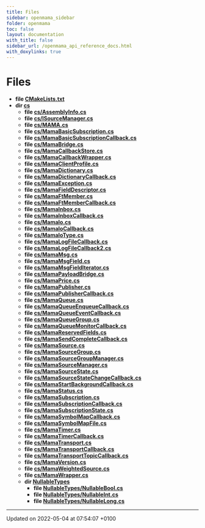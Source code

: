 ```yaml
---
title: Files
sidebar: openmama_sidebar
folder: openmama
toc: false
layout: documentation
with_title: false
sidebar_url: /openmama_api_reference_docs.html
with_doxylinks: true
---
```


# Files




* **file [CMakeLists.txt](CMakeLists_8txt.html#file-cmakelists.txt)** 
* **dir [cs](dir_4e4f46edf152d32654a17ae649564aeb.html#dir-cs)** 
    * **file [cs/AssemblyInfo.cs](AssemblyInfo_8cs.html#file-assemblyinfo.cs)** 
    * **file [cs/ISourceManager.cs](ISourceManager_8cs.html#file-isourcemanager.cs)** 
    * **file [cs/MAMA.cs](MAMA_8cs.html#file-mama.cs)** 
    * **file [cs/MamaBasicSubscription.cs](MamaBasicSubscription_8cs.html#file-mamabasicsubscription.cs)** 
    * **file [cs/MamaBasicSubscriptionCallback.cs](MamaBasicSubscriptionCallback_8cs.html#file-mamabasicsubscriptioncallback.cs)** 
    * **file [cs/MamaBridge.cs](MamaBridge_8cs.html#file-mamabridge.cs)** 
    * **file [cs/MamaCallbackStore.cs](MamaCallbackStore_8cs.html#file-mamacallbackstore.cs)** 
    * **file [cs/MamaCallbackWrapper.cs](MamaCallbackWrapper_8cs.html#file-mamacallbackwrapper.cs)** 
    * **file [cs/MamaClientProfile.cs](MamaClientProfile_8cs.html#file-mamaclientprofile.cs)** 
    * **file [cs/MamaDictionary.cs](MamaDictionary_8cs.html#file-mamadictionary.cs)** 
    * **file [cs/MamaDictionaryCallback.cs](MamaDictionaryCallback_8cs.html#file-mamadictionarycallback.cs)** 
    * **file [cs/MamaException.cs](MamaException_8cs.html#file-mamaexception.cs)** 
    * **file [cs/MamaFieldDescriptor.cs](MamaFieldDescriptor_8cs.html#file-mamafielddescriptor.cs)** 
    * **file [cs/MamaFtMember.cs](MamaFtMember_8cs.html#file-mamaftmember.cs)** 
    * **file [cs/MamaFtMemberCallback.cs](MamaFtMemberCallback_8cs.html#file-mamaftmembercallback.cs)** 
    * **file [cs/MamaInbox.cs](MamaInbox_8cs.html#file-mamainbox.cs)** 
    * **file [cs/MamaInboxCallback.cs](MamaInboxCallback_8cs.html#file-mamainboxcallback.cs)** 
    * **file [cs/MamaIo.cs](MamaIo_8cs.html#file-mamaio.cs)** 
    * **file [cs/MamaIoCallback.cs](MamaIoCallback_8cs.html#file-mamaiocallback.cs)** 
    * **file [cs/MamaIoType.cs](MamaIoType_8cs.html#file-mamaiotype.cs)** 
    * **file [cs/MamaLogFileCallback.cs](MamaLogFileCallback_8cs.html#file-mamalogfilecallback.cs)** 
    * **file [cs/MamaLogFileCallback2.cs](MamaLogFileCallback2_8cs.html#file-mamalogfilecallback2.cs)** 
    * **file [cs/MamaMsg.cs](MamaMsg_8cs.html#file-mamamsg.cs)** 
    * **file [cs/MamaMsgField.cs](MamaMsgField_8cs.html#file-mamamsgfield.cs)** 
    * **file [cs/MamaMsgFieldIterator.cs](MamaMsgFieldIterator_8cs.html#file-mamamsgfielditerator.cs)** 
    * **file [cs/MamaPayloadBridge.cs](MamaPayloadBridge_8cs.html#file-mamapayloadbridge.cs)** 
    * **file [cs/MamaPrice.cs](MamaPrice_8cs.html#file-mamaprice.cs)** 
    * **file [cs/MamaPublisher.cs](MamaPublisher_8cs.html#file-mamapublisher.cs)** 
    * **file [cs/MamaPublisherCallback.cs](MamaPublisherCallback_8cs.html#file-mamapublishercallback.cs)** 
    * **file [cs/MamaQueue.cs](MamaQueue_8cs.html#file-mamaqueue.cs)** 
    * **file [cs/MamaQueueEnqueueCallback.cs](MamaQueueEnqueueCallback_8cs.html#file-mamaqueueenqueuecallback.cs)** 
    * **file [cs/MamaQueueEventCallback.cs](MamaQueueEventCallback_8cs.html#file-mamaqueueeventcallback.cs)** 
    * **file [cs/MamaQueueGroup.cs](MamaQueueGroup_8cs.html#file-mamaqueuegroup.cs)** 
    * **file [cs/MamaQueueMonitorCallback.cs](MamaQueueMonitorCallback_8cs.html#file-mamaqueuemonitorcallback.cs)** 
    * **file [cs/MamaReservedFields.cs](MamaReservedFields_8cs.html#file-mamareservedfields.cs)** 
    * **file [cs/MamaSendCompleteCallback.cs](MamaSendCompleteCallback_8cs.html#file-mamasendcompletecallback.cs)** 
    * **file [cs/MamaSource.cs](MamaSource_8cs.html#file-mamasource.cs)** 
    * **file [cs/MamaSourceGroup.cs](MamaSourceGroup_8cs.html#file-mamasourcegroup.cs)** 
    * **file [cs/MamaSourceGroupManager.cs](MamaSourceGroupManager_8cs.html#file-mamasourcegroupmanager.cs)** 
    * **file [cs/MamaSourceManager.cs](MamaSourceManager_8cs.html#file-mamasourcemanager.cs)** 
    * **file [cs/MamaSourceState.cs](MamaSourceState_8cs.html#file-mamasourcestate.cs)** 
    * **file [cs/MamaSourceStateChangeCallback.cs](MamaSourceStateChangeCallback_8cs.html#file-mamasourcestatechangecallback.cs)** 
    * **file [cs/MamaStartBackgroundCallback.cs](MamaStartBackgroundCallback_8cs.html#file-mamastartbackgroundcallback.cs)** 
    * **file [cs/MamaStatus.cs](MamaStatus_8cs.html#file-mamastatus.cs)** 
    * **file [cs/MamaSubscription.cs](MamaSubscription_8cs.html#file-mamasubscription.cs)** 
    * **file [cs/MamaSubscriptionCallback.cs](MamaSubscriptionCallback_8cs.html#file-mamasubscriptioncallback.cs)** 
    * **file [cs/MamaSubscriptionState.cs](MamaSubscriptionState_8cs.html#file-mamasubscriptionstate.cs)** 
    * **file [cs/MamaSymbolMapCallback.cs](MamaSymbolMapCallback_8cs.html#file-mamasymbolmapcallback.cs)** 
    * **file [cs/MamaSymbolMapFile.cs](MamaSymbolMapFile_8cs.html#file-mamasymbolmapfile.cs)** 
    * **file [cs/MamaTimer.cs](MamaTimer_8cs.html#file-mamatimer.cs)** 
    * **file [cs/MamaTimerCallback.cs](MamaTimerCallback_8cs.html#file-mamatimercallback.cs)** 
    * **file [cs/MamaTransport.cs](MamaTransport_8cs.html#file-mamatransport.cs)** 
    * **file [cs/MamaTransportCallback.cs](MamaTransportCallback_8cs.html#file-mamatransportcallback.cs)** 
    * **file [cs/MamaTransportTopicCallback.cs](MamaTransportTopicCallback_8cs.html#file-mamatransporttopiccallback.cs)** 
    * **file [cs/MamaVersion.cs](MamaVersion_8cs.html#file-mamaversion.cs)** 
    * **file [cs/MamaWeightedSource.cs](MamaWeightedSource_8cs.html#file-mamaweightedsource.cs)** 
    * **file [cs/MamaWrapper.cs](MamaWrapper_8cs.html#file-mamawrapper.cs)** 
    * **dir [NullableTypes](dir_137fef64ad86b7592ef96954aa39c04e.html#dir-nullabletypes)** 
        * **file [NullableTypes/NullableBool.cs](NullableBool_8cs.html#file-nullablebool.cs)** 
        * **file [NullableTypes/NullableInt.cs](NullableInt_8cs.html#file-nullableint.cs)** 
        * **file [NullableTypes/NullableLong.cs](NullableLong_8cs.html#file-nullablelong.cs)** 



-------------------------------

Updated on 2022-05-04 at 07:54:07 +0100
